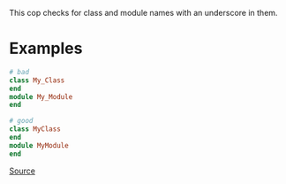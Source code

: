 
This cop checks for class and module names with
an underscore in them.

# Examples

```ruby
# bad
class My_Class
end
module My_Module
end

# good
class MyClass
end
module MyModule
end
```

[Source](http://www.rubydoc.info/gems/rubocop/RuboCop/Cop/Naming/ClassAndModuleCamelCase)